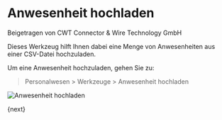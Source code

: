 # Anwesenheit hochladen
<span class="text-muted contributed-by">Beigetragen von CWT Connector & Wire Technology GmbH</span>

Dieses Werkzeug hilft Ihnen dabei eine Menge von Anwesenheiten aus einer CSV-Datei hochzuladen.

Um eine Anwesenheit hochzuladen, gehen Sie zu:

> Personalwesen > Werkzeuge > Anwesenheit hochladen

<img class="screenshot" alt="Anwesenheit hochladen" src="{{docs_base_url}}/assets/img/human-resources/attendence-upload.png">

{next}
